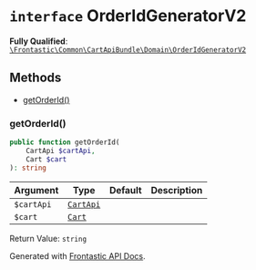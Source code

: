 # `interface`  OrderIdGeneratorV2

**Fully Qualified**: [`\Frontastic\Common\CartApiBundle\Domain\OrderIdGeneratorV2`](../../../../src/php/CartApiBundle/Domain/OrderIdGeneratorV2.php)

## Methods

* [getOrderId()](#getorderid)

### getOrderId()

```php
public function getOrderId(
    CartApi $cartApi,
    Cart $cart
): string
```

Argument|Type|Default|Description
--------|----|-------|-----------
`$cartApi`|[`CartApi`](CartApi.md)||
`$cart`|[`Cart`](Cart.md)||

Return Value: `string`

Generated with [Frontastic API Docs](https://github.com/FrontasticGmbH/apidocs).
